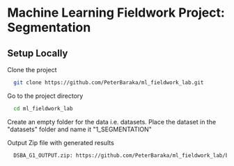 # Machine Learning Fieldwork Project: Segmentation

## Setup Locally

Clone the project

```bash
  git clone https://github.com/PeterBaraka/ml_fieldwork_lab.git
```

Go to the project directory

```bash
  cd ml_fieldwork_lab
```

Create an empty folder for the data i.e. datasets.
Place the dataset in the  "datasets" folder and name it "1_SEGMENTATION"

Output Zip file with generated results

```bash
  DSBA_G1_OUTPUT.zip: https://github.com/PeterBaraka/ml_fieldwork_lab/blob/main/DSBA_G1_OUTPUT.zip
```